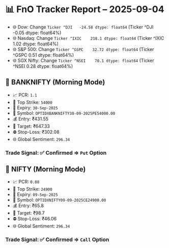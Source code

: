 # 📊 FnO Tracker Report – 2025-09-04
- 🌐 Dow: Change `Ticker
^DJI   -24.58
dtype: float64` (Ticker
^DJI   -0.05
dtype: float64%)
- 🌐 Nasdaq: Change `Ticker
^IXIC    218.1
dtype: float64` (Ticker
^IXIC    1.02
dtype: float64%)
- 🌐 S&P 500: Change `Ticker
^GSPC    32.72
dtype: float64` (Ticker
^GSPC    0.51
dtype: float64%)
- 🌐 SGX Nifty: Change `Ticker
^NSEI    70.1
dtype: float64` (Ticker
^NSEI    0.28
dtype: float64%)
## 📘 BANKNIFTY (Morning Mode)
- 📈 PCR: `1.1`
- 🔢 Top Strike: `54000`
- 📆 Expiry: `30-Sep-2025`
- 🎫 Symbol: `OPTIDXBANKNIFTY30-09-2025PE54000.00`
- 💰 Entry: ₹431.55
- 🎯 Target: ₹647.33
- ⛔ Stop-Loss: ₹302.08
- 🌐 Global Sentiment: `296.34`
### Trade Signal: ✅ Confirmed ⇒ `Put` Option
## 📘 NIFTY (Morning Mode)
- 📈 PCR: `0.88`
- 🔢 Top Strike: `24900`
- 📆 Expiry: `09-Sep-2025`
- 🎫 Symbol: `OPTIDXNIFTY09-09-2025CE24900.00`
- 💰 Entry: ₹65.8
- 🎯 Target: ₹98.7
- ⛔ Stop-Loss: ₹46.06
- 🌐 Global Sentiment: `296.34`
### Trade Signal: ✅ Confirmed ⇒ `Call` Option